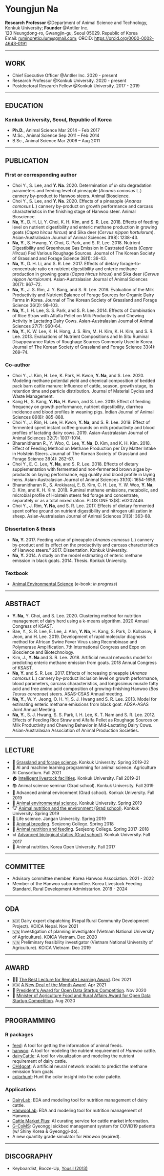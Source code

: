 # Youngjun Na  
**Research Professor** @Department of Animal Science and Technology, Konkuk University; **Founder** @Antller Inc.  
120 Neungdong-ro, Gwangjin-gu, Seoul 05029. Republic of Korea  
Email: ruminoreticulum@gmail.com; ORCID: https://orcid.org/0000-0002-4643-0191
  

--------------

## WORK
- Chief Executive Officer @Antller Inc. 2020 - present
- Research Professor @Konkuk University. 2020 - present
- Postdoctoral Research Fellow @Konkuk University. 2017 - 2019


--------------

## EDUCATION
### **Konkuk University**, Seoul, Republic of Korea  
- **Ph.D.**, Animal Science	Mar 2014 – Feb 2017  
- M.Sc., Animal Science	Sep 2011 – Feb 2014  
- B.Sc., Animal Science	Mar 2006 – Aug 2011  

--------------
## PUBLICATION   

### First or corresponding author
- Choi Y., S. Lee, and **Y. Na**. 2020. Determination of *in situ* degradation parameters and feeding level of pineapple (*Ananas comosus* L.) cannery by-product to Hanwoo steers. Animal Bioscience.
- Choi Y., S. Lee, and **Y. Na**. 2020. Effects of a pineapple (*Ananas comosus* L.) cannery by-product on growth performance and carcass characteristics in the finishing stage of Hanwoo steer. Animal Bioscience.
- **Na, Y.**, D. H. Li, Y. Choi, K. H. Kim, and S. R. Lee. 2018.
Effects of feeding level on nutrient digestibility and enteric methane production in growing goats (*Capra hircus hircus*) and Sika deer (*Cervus nippon hortulorum*). Asian-Australasian Journal of Animal Sciences 31(8): 1238-43.  
- **Na, Y.**, S. Hwang, Y. Choi, G. Park, and S. R. Lee. 2018. Nutrient Digestibility and Greenhouse Gas Emission in Castrated Goats (*Capra Hircus*) Fed Various Roughage Sources. Journal of The Korean Society of Grassland and Forage Science 38(1): 39-43. 
- **Na, Y.**, D. H. Li, and S. R. Lee. 2017. Effects of dietary forage-to-concentrate ratio on nutrient digestibility and enteric methane production in growing goats (*Capra hircus hircus*) and Sika deer (*Cervus nippon hortulorum*). Asian-Australasian Journal of Animal Sciences 30(7): 967–72.  
- **Na, Y.**, J. S. Rim, J. Y. Bang, and S. R. Lee. 2016. Evaluation of the Milk Productivity and Nutrient Balance of Forage Sources for Organic Dairy Farms in Korea. Journal of The Korean Society of Grassland and Forage Science 36(2): 98–103.   
- **Na, Y.**, I. H. Lee, S. S. Park, and S. R. Lee. 2014. Effects of Combination of Rice Straw with Alfalfa Pellet on Milk Productivity and Chewing Activity in Lactating Dairy Cows. Asian-Australasian Journal of Animal Sciences 27(7): 960–64.  
- **Na, Y.**, K. W. Lee, K. H. Hong, J. S. Rim, M. H. Kim, K. H. Kim, and S. R. Lee. 2013. Evaluations of Nutrient Compositions and In Situ Ruminal Disappearance Rates of Roughage Sources Commonly Used in Korea. Journal of The Korean Society of Grassland and Forage Science 33(4): 269–74.  

### Co-author
- Choi Y., J. Kim, H. Lee, K. Park, H. Kwon, **Y. Na**, and S. Lee. 2020. Modeling methane potential yield and chemical composition of bedded pack barn cattle manure: Influence of cattle, season, growth stage, its retention time and particle distribution. Journal of Material Cycles and Waste Management.  
- Kang H., S. Kang, **Y. Na**, H. Kwon, and S. Lee. 2019. Effect of feeding frequency on growth performance, nutrient digestibility, diarrhea incidence and blood profiles in weaning pigs. Indian Journal of Animal Sciences 89(8): 885-888.  
- Choi Y., J. Rim, H. Lee, H. Kwon, **Y. Na**, and S. R. Lee. 2019. Effect of fermented spent instant coffee grounds on milk productivity and blood profiles of lactating dairy cows. 2019. Asian-Australasian Journal of Animal Sciences 32(7): 1007-1014. 
- Bharanidharan R., Y. Woo, C. Lee, **Y. Na**, D. Kim, and K. H. Kim. 2018. Effect of Feeding Method on Methane Production per Dry Matter Intake in Holstein Steers. Journal of The Korean Society of Grassland and Forage Science 38(4): 262-67.   
- Choi Y., E. C. Lee, **Y. Na**, and S. R. Lee. 2018. Effects of dietary supplementation with fermented and non-fermented brown algae by-products on laying performance, egg quality and blood profile in laying hens. Asian-Australasian Journal of Animal Sciences 31(10): 1654-1659.
- Bharanidharan R., S. Arokiyaraj, E. B. Kim, C. H. Lee, Y. W. Woo, **Y. Na**, D. Kim, and K. H. Kim. 2018. Ruminal methane emissions, metabolic, and microbial profile of Holstein steers fed forage and concentrate, separately or as a total mixed ration. PLOS ONE 13(8): e0202446.  
- Choi Y., J. Rim, **Y. Na**, and S. R. Lee. 2017. Effects of dietary fermented spent coffee ground on nutrient digestibility and nitrogen utilization in sheep. Asian-Australasian Journal of Animal Sciences 31(3): 363-68.

### Dissertation & thesis
- **Na, Y.** 2017. Feeding value of pineapple (*Ananas comosus* L.) cannery by-product and its effect on the productivity and carcass characteristics of Hanwoo steers.” 2017. Dissertation. Konkuk University.  
- **Na, Y.** 2014. A study on the model estimating of enteric methane emission in black goats. 2014. Thesis. Konkuk University.


### Textbook
- [Animal Environmental Science](https://youngjunna.github.io/animal-environmental-science/) (e-book; *in progress*)

--------------

## ABSTRACT
- **Y. Na**, Y. Choi, and S. Lee. 2020. Clustering method for nutrition management of dairy herd using a k-means algorithm. 2020 Annual Congress of KSAST.
- Bae, Y., S. R. Lee, E. Lee, J. Ahn, **Y. Na**, H. Kang, S. Park, D. Kolbasov, B Jeon, and H. Lee. 2019. Development of rapid molecular diagnosis method for African Swine Fever Virus using Recombinase and Polymerase Amplification. 7th International Congress and Expo on Bioscience and Biotechnology.  
- Kim, J., **Y. Na** and S. R. Lee. 2018. Artificial neural networks model for predicting enteric methane emission from goats. 2018 Annual Congress of KSAST.  
- **Na, Y.** and S. R. Lee. 2017. Effects of increasing pineapple (*Ananas comosus* L.) cannery by-product inclusion level on growth performance, blood parameters, carcass characteristics, and longissimus muscle fatty acid and free amino acid composition of growing-finishing Hanwoo (*Bos Taurus coreanae*) steers. ASAS-CSAS Annual meeting.   
- **Na, Y.**, W. Y. Jeong, O. H. Yi, S. J. Hwang and S. R. Lee. 2013. Model for estimating enteric methane emissions from black goat. ADSA-ASAS Joint Annual Meeting.  
- **Na, Y.**, S. J. Hwang, S. S. Park, I. H. Lee, K. T. Nam and S. R. Lee. 2012. Effects of Feeding Rice Straw and Alfalfa Pellet as Roughage Sources on Milk Productivity and Chewing Behavior in Mid-Lactating Dairy Cows. Asian-Australasian Association of Animal Production Societies.  

--------------
## LECTURE   
- :seedling: [Grassland and forage science](https://github.com/YoungjunNa/Grassland-and-forage-science/blob/master/README.md). Konkuk University. Spring 2019-22   
- :robot: AI and machine learning programming for animal science. Agriculture AI Consortium. Fall 2021
- :house: [Intelligent livestock facilities](https://github.com/YoungjunNa/intelligent-livestock-facilities/blob/master/README.md). Konkuk University. Fall 2019-21   
- :books: Animal science seminar (Grad school). Konkuk University. Fall 2019
- :cow2: Advanced animal environment (Grad school). Konkuk University. Fall 2019
- :pig: [Animal environmental science](https://youngjunna.github.io/animal-environmental-science/). Konkuk University. Spring 2019  
- :cow: [Animal nutrition and the environment (Grad school)](https://github.com/YoungjunNa/2019-animal-nutrition-and-the-environment). Konkuk University. Spring 2019   
- :revolving_hearts: Life science. Jangan University. Spring 2019  
- :pig2: [Animal breeding](https://github.com/YoungjunNa/2018_breeding_science). Seojeong College. Spring 2018
- :dog: [Animal nutrition and feeding](https://github.com/YoungjunNa/2018_animal_nutrition_and_feeding). Seojeong College. Spring 2017-2018  
- :bar_chart: [Advanced biological statics (Grad school)](https://github.com/YoungjunNa/2017_advanced_biological_statics). Konkuk University. Fall 2017  
- :sheep: Animal nutrition. Korea Open University. Fall 2017

--------------
## COMMITTEE
- Advisory committee member. Korea Hanwoo Association. 2021 - 2022
- Member of the Hanwoo subcommittee. Korea Livestock Feeding Standard, Rural Development Administarion. 2018 - 2024  

--------------

## ODA  
- :nepal: Dairy expert dispatching (Nepal Rural Community Development Project). KOICA Nepal. Nov 2021
- :vietnam: Investigation of planning investigator (Vietnam National University of Agriculture). KOICA Vietnam. Dec 2020  
- :vietnam: Preliminary feasibility investigator (Vietnam National University of Agriculture). KOICA Vietnam. Dec 2019  

--------------

## AWARD
- 🧑‍🏫 [The Best Lecture for Remote Learning Award](). Dec 2021
- 🇰🇷 [A New Deal of the Month Award](http://www.knewdeal.go.kr/front/monthnewdeal/monthNewdealDetail.do). Apr 2021
- 🚀 [President's Award for Open Data Startup Competition](https://n.news.naver.com/article/082/0001042975). Nov 2020
- 🚀 [Minister of Agriculture Food and Rural Affairs Award for Open Data Startup Competition](https://kenews.co.kr/mobile/article.html?no=14287). Aug 2020

--------------
## PROGRAMMING  
### R packages  
- [feed](https://github.com/adatalab/feed): A tool for getting the information of animal feeds.    
- [hanwoo](https://github.com/adatalab/hanwoo): A tool for modeling the nutrient requirement of *Hanwoo* cattle.   
- [dairyCattle](https://github.com/adatalab/dairyCattle): A tool for visualization and modeling the nutrient requirement of dairy cattle.
- [CH4goat](https://github.com/adatalab/CH4goat): A artificial neural network models to predict the methane emission from goats.  
- [colorhunt](https://github.com/adatalab/colorhunt): Hunt the color insight into the color palette.

### Applications  
- [DairyLab](http://app.antller.com/dairylab): EDA and modeling tool for nutrition management of dairy cattle.   
- [HanwooLab](http://app.antller.com/hlab): EDA and modeling tool for nutrition management of Hanwoo.  
- [Cattle Market Plus](http://app.antller.com/twoplusmaker/): AI curating service for cattle market information.
- [G-CoMS](https://github.com/shinykorea/corona-sickbed): Gyeonggi sickbed management system for COVID19 patients (w/ Shiny Korea & Gyeonggi-do).  
- A new quantity grade simulator for *Hanwoo* (expired).   

--------------

## DISCOGRAPHY
- Keyboardist, Booze-Up, [Yousil (2013)](http://www.melon.com/album/detail.htm?albumId=2094686)  
